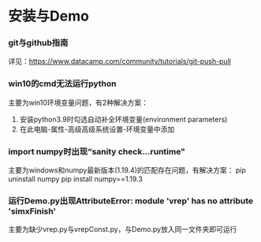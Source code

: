 # 安装与Demo

### git与github指南
详见：https://www.datacamp.com/community/tutorials/git-push-pull

### win10的cmd无法运行python
主要为win10环境变量问题，有2种解决方案：
1. 安装python3.9时勾选自动补全环境变量(environment parameters)
2. 在此电脑-属性-高级高级系统设置-环境变量中添加

### import numpy时出现“sanity check...runtime"
主要为windows和numpy最新版本(1.19.4)的匹配存在问题，有解决方案：
pip uninstall numpy
pip install numpy==1.19.3

### 运行Demo.py出现AttributeError: module 'vrep' has no attribute 'simxFinish'
主要为缺少vrep.py与vrepConst.py，与Demo.py放入同一文件夹即可运行
